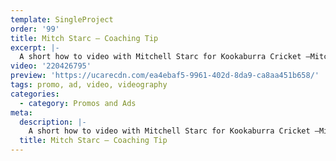 ```yaml
---
template: SingleProject
order: '99'
title: Mitch Starc – Coaching Tip
excerpt: |-
  A short how to video with Mitchell Starc for Kookaburra Cricket –Mitchell Starc is a promising fast bowlers, a tall left-armer, he generates plenty of pace and bounce, and also possesses the ability to bring the ball back into the right-hander. Watch this video to learn some of Mitchell Starc’s Bowling tips.
video: '220426795'
preview: 'https://ucarecdn.com/ea4ebaf5-9961-402d-8da9-ca8aa451b658/'
tags: promo, ad, video, videography
categories:
  - category: Promos and Ads
meta:
  description: |-
    A short how to video with Mitchell Starc for Kookaburra Cricket –Mitchell Starc is a promising fast bowlers, a tall left-armer, he generates plenty of pace and bounce, and also possesses the ability to bring the ball back into the right-hander. Watch this video to learn some of Mitchell Starc’s Bowling tips.
  title: Mitch Starc – Coaching Tip
---
```

